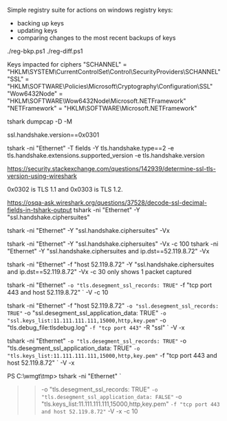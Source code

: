 Simple registry suite for actions on windows registry keys:
- backing up keys
- updating keys
- comparing changes to the most recent backups of keys

./reg-bkp.ps1
./reg-diff.ps1


Keys impacted for ciphers
"SCHANNEL" = "HKLM\SYSTEM\CurrentControlSet\Control\SecurityProviders\SCHANNEL"
"SSL" = "HKLM\SOFTWARE\Policies\Microsoft\Cryptography\Configuration\SSL"
"Wow6432Node" = "HKLM\SOFTWARE\Wow6432Node\Microsoft\.NETFramework" 
"NETFramework" = "HKLM\SOFTWARE\Microsoft\.NETFramework"

tshark
dumpcap -D -M

ssl.handshake.version==0x0301

 tshark -ni "Ethernet" -T fields -Y tls.handshake.type==2 -e tls.handshake.extensions.supported_version -e tls.handshake.version

https://security.stackexchange.com/questions/142939/determine-ssl-tls-version-using-wireshark

0x0302 is TLS 1.1 and 0x0303 is TLS 1.2.

https://osqa-ask.wireshark.org/questions/37528/decode-ssl-decimal-fields-in-tshark-output
tshark -ni "Ethernet" -Y "ssl.handshake.ciphersuites"

tshark -ni "Ethernet" -Y "ssl.handshake.ciphersuites" -Vx

tshark -ni "Ethernet" -Y "ssl.handshake.ciphersuites" -Vx -c 100
tshark -ni "Ethernet" -Y "ssl.handshake.ciphersuites and ip.dst==52.119.8.72" -Vx

tshark -ni "Ethernet" -f "host 52.119.8.72" -Y "ssl.handshake.ciphersuites and ip.dst==52.119.8.72" -Vx -c 30
only shows 1 packet captured


tshark -ni "Ethernet" `
-o "tls.desegment_ssl_records: TRUE" `
-f "tcp port 443 and host 52.119.8.72" `
-V -c 10



tshark -ni "Ethernet" -f "host 52.119.8.72" `
-o "ssl.desegment_ssl_records: TRUE" `
-o "ssl.desegment_ssl_application_data: TRUE" `
-o "ssl.keys_list:11.111.111.111,15000,http,key.pem" `
-o "tls.debug_file:tlsdebug.log" `
-f "tcp port 443" `
-R "ssl" `
-V -x


tshark -ni "Ethernet" `
-o "tls.desegment_ssl_records: TRUE" `
-o "tls.desegment_ssl_application_data: TRUE" `
-o "tls.keys_list:11.111.111.111,15000,http,key.pem" `
-f "tcp port 443 and host 52.119.8.72" `
-V -x

PS C:\wmgt\tmp> tshark -ni "Ethernet" `
>> -o "tls.desegment_ssl_records: TRUE" `
>> -o "tls.desegment_ssl_application_data: FALSE" `
>> -o "tls.keys_list:11.111.111.111,15000,http,key.pem" `
>> -f "tcp port 443 and host 52.119.8.72" `
>> -V -x -c 10
